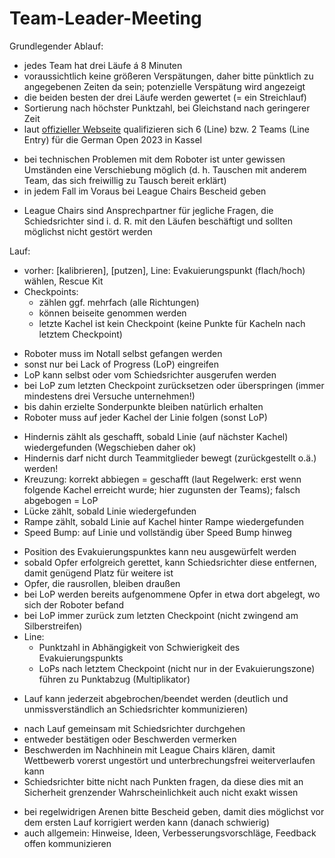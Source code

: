 # Team-Leader-Meeting

Grundlegender Ablauf:
* jedes Team hat drei Läufe á 8 Minuten
* voraussichtlich keine größeren Verspätungen, daher bitte pünktlich zu angegebenen Zeiten da sein; potenzielle Verspätung wird angezeigt
* die beiden besten der drei Läufe werden gewertet (= ein Streichlauf)
* Sortierung nach höchster Punktzahl, bei Gleichstand nach geringerer Zeit
* laut [offizieller Webseite](https://robocupjunior.de/german-open/) qualifizieren sich 6 (Line) bzw. 2 Teams (Line Entry) für die German Open 2023 in Kassel
<!-- * Ergebnisse werden live angezeigt ([rcjberlin.github.io](https://rcjberlin.github.io/)) -->

- bei technischen Problemen mit dem Roboter ist unter gewissen Umständen eine Verschiebung möglich (d. h. Tauschen mit anderem Team, das sich freiwillig zu Tausch bereit erklärt)
- in jedem Fall im Voraus bei League Chairs Bescheid geben

* League Chairs sind Ansprechpartner für jegliche Fragen, die Schiedsrichter sind i. d. R. mit den Läufen beschäftigt und sollten möglichst nicht gestört werden

Lauf:
* vorher: [kalibrieren], [putzen], Line: Evakuierungspunkt (flach/hoch) wählen, Rescue Kit
* Checkpoints:
  * zählen ggf. mehrfach (alle Richtungen)
  * können beiseite genommen werden
  * letzte Kachel ist kein Checkpoint (keine Punkte für Kacheln nach letztem Checkpoint)

- Roboter muss im Notall selbst gefangen werden
- sonst nur bei Lack of Progress (LoP) eingreifen
- LoP kann selbst oder vom Schiedsrichter ausgerufen werden
- bei LoP zum letzten Checkpoint zurücksetzen oder überspringen (immer mindestens drei Versuche unternehmen!)
- bis dahin erzielte Sonderpunkte bleiben natürlich erhalten
- Roboter muss auf jeder Kachel der Linie folgen (sonst LoP)

* Hindernis zählt als geschafft, sobald Linie (auf nächster Kachel) wiedergefunden (Wegschieben daher ok)
* Hindernis darf nicht durch Teammitglieder bewegt (zurückgestellt o.ä.) werden!
* Kreuzung: korrekt abbiegen = geschafft (laut Regelwerk: erst wenn folgende Kachel erreicht wurde; hier zugunsten der Teams); falsch abgebogen = LoP
* Lücke zählt, sobald Linie wiedergefunden
* Rampe zählt, sobald Linie auf Kachel hinter Rampe wiedergefunden
* Speed Bump: auf Linie und vollständig über Speed Bump hinweg
- Position des Evakuierungspunktes kann neu ausgewürfelt werden
- sobald Opfer erfolgreich gerettet, kann Schiedsrichter diese entfernen, damit genügend Platz für weitere ist
- Opfer, die rausrollen, bleiben draußen
- bei LoP werden bereits aufgenommene Opfer in etwa dort abgelegt, wo sich der Roboter befand
- bei LoP immer zurück zum letzten Checkpoint (nicht zwingend am Silberstreifen)
- Line:
  - Punktzahl in Abhängigkeit von Schwierigkeit des Evakuierungspunkts
  - LoPs nach letztem Checkpoint (nicht nur in der Evakuierungszone) führen zu Punktabzug (Multiplikator)
* Lauf kann jederzeit abgebrochen/beendet werden (deutlich und unmissverständlich an Schiedsrichter kommunizieren)

- nach Lauf gemeinsam mit Schiedsrichter durchgehen
- entweder bestätigen oder Beschwerden vermerken
- Beschwerden im Nachhinein mit League Chairs klären, damit Wettbewerb vorerst ungestört und unterbrechungsfrei weiterverlaufen kann
- Schiedsrichter bitte nicht nach Punkten fragen, da diese dies mit an Sicherheit grenzender Wahrscheinlichkeit auch nicht exakt wissen

* bei regelwidrigen Arenen bitte Bescheid geben, damit dies möglichst vor dem ersten Lauf korrigiert werden kann (danach schwierig)
* auch allgemein: Hinweise, Ideen, Verbesserungsvorschläge, Feedback offen kommunizieren
